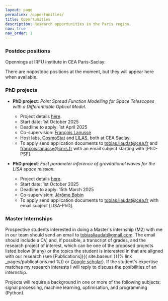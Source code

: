 ```yaml
---
layout: page
permalink: /opportunities/
title: Opportunities
description: Research opportunities in the Paris region.
nav: true
nav_order: 1
---
```



### Postdoc positions

Opennings at IRFU institute in CEA Paris-Saclay:

There are nopostdoc positions at the moment, but they will appear here when available.


### PhD projects

<!-- Three PhD projects will be opening soon for a start date of October 2025. Stay tuned for more info!  -->

- __PhD project__: _Point Spread Function Modelling for Space Telescopes with a Differentiable Optical Model._
    - Project details [here](/assets/opportunities/2025_PhD_subject_PSF.pdf).
    - Start date: 1st October 2025
    - Deadline to apply: 1st April 2025
    - Co-supervision: [François Lanusse](https://flanusse.net)
    - Host labs, [CosmoStat](https://www.cosmostat.org) and [LILAS](https://irfu.cea.fr/Phocea/Vie_des_labos/Ast/ast_groupe.php?id_groupe=616), both at CEA Saclay. 
    - To apply send application documents to [tobias.liaudat@cea.fr](mailto:tobias.liaudat@cea.fr) and [francois.lanusse@cnrs.fr](mailto:francois.lanusse@cnrs.fr) with an email subject starting with [PhD-PSF].


- __PhD project__: _Fast parameter inference of gravitational waves for the LISA space mission._
    - Project details [here](/assets/opportunities/2025_PhD_subject_LISA_EN.pdf).
    - Start date: 1st October 2025
    - Deadline to apply: 15th March 2025
    - Co-supervision: [Jérôme Bobin](https://scholar.google.com/citations?user=2IWDmk8AAAAJ&hl=en&oi=ao)
    - To apply send application documents to [tobias.liaudat@cea.fr](mailto:tobias.liaudat@cea.fr) with email subject [LISA-PhD].


<!-- There are no PhD projects at the moment, but they will appear here when available. -->


### Master Internships


Prospective students interested in doing a Master's internship (M2) with me in our team should send an email to [tobiasliaudat@gmail.com](mailto:tobiasliaudat@gmail.com). The email should include a CV, and, if possible, a transcript of grades, and the research project of interest, which can be one of the proposed projects listed below (if any) or the topics the student is interested in that are aligned with our research (see [Publications]({{ site.baseurl }}{% link _pages/publications.md %}) or [Google scholar](https://scholar.google.com/citations?user=5YLM_sEAAAAJ)). If the student's expertise matches my research interests I will reply to discuss the posibilities of an internship. 

Projects will require a background in one or more of the following subjects: signal processing, machine learning, optimisation, and programming (Python).


<!-- <!-- - **Intenship project**: _Point Spread Function Modelling with Neural Fields and a Differentiable Optical Model._ Details [here](/assets/opportunities/2024_internship_offer_n1.pdf). -->

